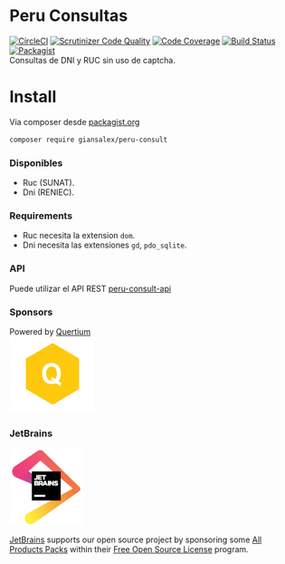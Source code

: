 # Peru Consultas
[![CircleCI](https://circleci.com/gh/giansalex/peru-consult.svg?style=svg)](https://circleci.com/gh/giansalex/peru-consult)
[![Scrutinizer Code Quality](https://scrutinizer-ci.com/g/giansalex/peru-consult/badges/quality-score.png?b=master)](https://scrutinizer-ci.com/g/giansalex/peru-consult/?branch=master)
[![Code Coverage](https://scrutinizer-ci.com/g/giansalex/peru-consult/badges/coverage.png?b=master)](https://scrutinizer-ci.com/g/giansalex/peru-consult/?branch=master)
[![Build Status](https://scrutinizer-ci.com/g/giansalex/peru-consult/badges/build.png?b=master)](https://scrutinizer-ci.com/g/giansalex/peru-consult/build-status/master)
[![Packagist](https://img.shields.io/packagist/v/giansalex/peru-consult.svg?style=flat-square)]()  
Consultas de DNI y RUC sin uso de captcha.

# Install
Via composer desde [packagist.org](https://packagist.org/packages/giansalex/peru-consult)
```bash
composer require giansalex/peru-consult
```

### Disponibles
- Ruc (SUNAT).
- Dni (RENIEC).

### Requirements
- Ruc necesita la extension `dom`.
- Dni necesita las extensiones `gd`, `pdo_sqlite`.

### API
Puede utilizar el API REST [peru-consult-api](https://github.com/giansalex/peru-consult-api)  

### Sponsors

Powered by [Quertium](http://quertium.ga/)  
![Quertium](docs/img/quertium.png)

### JetBrains

![JetBrains](docs/img/jetbrains.png)

[JetBrains](https://www.jetbrains.com/) supports our open source project by sponsoring some [All Products Packs](https://www.jetbrains.com/products.html) within their [Free Open Source License](https://www.jetbrains.com/buy/opensource/) program.
